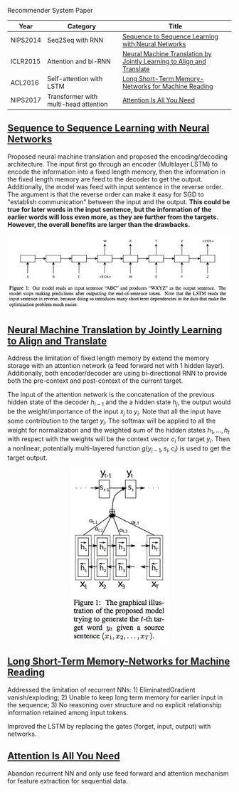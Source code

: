 Recommender System Paper

|  Year | Category  | Title  |  
|---|---|---|
| NIPS2014	  | Seq2Seq with RNN  | [Sequence to Sequence Learning with Neural Networks](#nipsd2014)  |
| ICLR2015  | Attention and bi-RNN  | [Neural Machine Translation by Jointly Learning to Align and Translate](#iclr2015)  |
| ACL2016  | Self-attention with LSTM  | [Long Short-Term Memory-Networks for Machine Reading](#acl2016)  | 
| NIPS2017  | Transformer with multi-head attention | [Attention Is All You Need](#nips2017)  |



## <a id="nips2014">[Sequence to Sequence Learning with Neural Networks](https://papers.nips.cc/paper/5346-sequence-to-sequence-learning-with-neural-networks.pdf)

Proposed neural machine translation and proposed the encoding/decoding architecture. The input first go through an encoder (Multilayer LSTM) to encode the information into a fixed length memory, then the information in the fixed length memory are feed to the decoder to get the output. Additionally, the model was feed with input sentence in the reverse order. The argument is that the reverse order can make it easy for SGD to "establish communication" between the input and the output. **This could be true for later words in the input sentence, but the information of the earlier words will loss even more, as they are further from the targets. However, the overall benefits are larger than the drawbacks.**

<p align="center">
    <img src="imgs/nips2014.png">
</p>


## <a id="iclr2015">[Neural Machine Translation by Jointly Learning to Align and Translate](https://arxiv.org/pdf/1409.0473.pdf)

Address the limitation of fixed length memory by extend the memory storage with an attention network (a feed forward net with 1 hidden layer). Additionally, both encoder/decoder are using bi-directional RNN to provide both the pre-context and post-context of the current target.

The input of the attention network is the concatenation of the previous hidden state of the decoder $h_{i-1}$ and the a hidden state $h_j$, the output would be the weight/importance of the input $x_j$ to $y_i$. Note that all the input have some contribution to the target $y_i$. The softmax will be applied to all the weight for normalization and the weighted sum of the hidden states $h_1, ..., h_t$ with respect with the weights will be the context vector $c_i$ for target $y_i$. Then a nonlinear, potentially multi-layered function $g(y_{i-1}, s_i, c_i)$ is used to get the target output.

<p align="center">
    <img align="center" src="imgs/iclr2015.png">
</p>




## <a id="acl2016">[Long Short-Term Memory-Networks for Machine Reading](https://arxiv.org/pdf/1601.06733.pdf)

Addressed the limitation of recurrent NNs: 1) EliminatedGradient vanish/exploding; 2) Unable to keep long term memory for earlier input in the sequence; 3) No reasoning over structure and no explicit relationship information retained among input tokens.

Improved the LSTM by replacing the gates (forget, input, output) with networks.


## <a id="nips2017">[Attention Is All You Need](http://papers.nips.cc/paper/7181-attention-is-all-you-need.pdf)

Abandon recurrent NN and only use feed forward and attention mechanism for feature extraction for sequential data.


